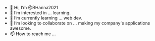 - 👋 Hi, I’m @BHanna2021
- 👀 I’m interested in ... learning.
- 🌱 I’m currently learning ... web dev.
- 💞️ I’m looking to collaborate on ... making my company's applications awesome.
- 📫 How to reach me ...

<!---
BHanna2021/BHanna2021 is a ✨ special ✨ repository because its `README.md` (this file) appears on your GitHub profile.
You can click the Preview link to take a look at your changes.
--->
